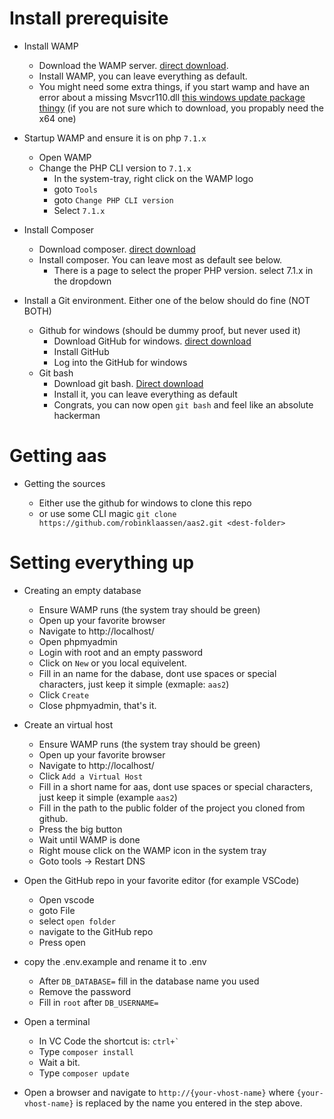 # Install prerequisite

- Install WAMP

  - Download the WAMP server. [direct download](https://downloads.sourceforge.net/project/wampserver/WampServer%203/WampServer%203.0.0/wampserver3.1.7_x64.exe?r=https%3A%2F%2Fsourceforge.net%2Fprojects%2Fwampserver%2Ffiles%2FWampServer%25203%2FWampServer%25203.0.0%2Fwampserver3.1.7_x64.exe%2Fdownload&ts=1555748835).
  - Install WAMP, you can leave everything as default.
  - You might need some extra things, if you start wamp and have an error about a missing Msvcr110.dll [this windows update package thingy](https://www.microsoft.com/en-us/download/details.aspx?id=30679) (if you are not sure which to download, you propably need the x64 one)

- Startup WAMP and ensure it is on php `7.1.x`

  - Open WAMP
  - Change the PHP CLI version to `7.1.x`
    - In the system-tray, right click on the WAMP logo
    - goto `Tools`
    - goto `Change PHP CLI version`
    - Select `7.1.x`

* Install Composer

  - Download composer. [direct download](https://getcomposer.org/Composer-Setup.exe)
  - Install composer. You can leave most as default see below.
    - There is a page to select the proper PHP version. select 7.1.x in the dropdown

* Install a Git environment. Either one of the below should do fine (NOT BOTH)
  - Github for windows (should be dummy proof, but never used it)
    - Download GitHub for windows. [direct download](https://desktop.github.com/)
    - Install GitHub
    - Log into the GitHub for windows
  - Git bash
    - Download git bash. [Direct download](https://github.com/git-for-windows/git/releases/download/v2.21.0.windows.1/Git-2.21.0-64-bit.exe)
    - Install it, you can leave everything as default
    - Congrats, you can now open `git bash` and feel like an absolute hackerman

# Getting aas

- Getting the sources

  - Either use the github for windows to clone this repo
  - or use some CLI magic `git clone https://github.com/robinklaassen/aas2.git <dest-folder>`

# Setting everything up

- Creating an empty database
  - Ensure WAMP runs (the system tray should be green)
  - Open up your favorite browser
  - Navigate to http://localhost/
  - Open phpmyadmin
  - Login with root and an empty password
  - Click on `New` or you local equivelent.
  - Fill in an name for the dabase, dont use spaces or special characters, just keep it simple (exmaple: `aas2`)
  - Click `Create`
  - Close phpmyadmin, that's it.
  
- Create an virtual host

  - Ensure WAMP runs (the system tray should be green)
  - Open up your favorite browser
  - Navigate to http://localhost/
  - Click `Add a Virtual Host`
  - Fill in a short name for aas, dont use spaces or special characters, just keep it simple (example `aas2`)
  - Fill in the path to the public folder of the project you cloned from github.
  - Press the big button
  - Wait until WAMP is done
  - Right mouse click on the WAMP icon in the system tray
  - Goto tools -> Restart DNS
  

- Open the GitHub repo in your favorite editor (for example VSCode)
  - Open vscode
  - goto File
  - select `open folder`
  - navigate to the GitHub repo
  - Press open
  
- copy the .env.example and rename it to .env

  - After `DB_DATABASE=` fill in the database name you used 
  - Remove the password
  - Fill in `root` after `DB_USERNAME=`

- Open a terminal
  - In VC Code the shortcut is: ``` ctrl+` ```  
  - Type `composer install` <enter>
  - Wait a bit.
  - Type `composer update` <enter>

- Open a browser and navigate to `http://{your-vhost-name}` where `{your-vhost-name}` is replaced by the name you entered in the step above.
